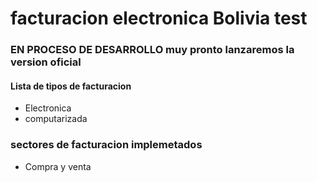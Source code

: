 # facturacion electronica Bolivia test

### EN PROCESO DE DESARROLLO muy pronto lanzaremos la version oficial

#### Lista de tipos de facturacion

-   Electronica
-   computarizada

### sectores de facturacion implemetados

-   Compra y venta
